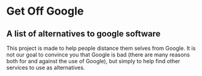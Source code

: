 # Get Off Google
## A list of alternatives to google software

This project is made to help people distance them selves from Google. It is not our goal to convince you that Google is bad (there are many reasons both for and against the use of Google), but simply to help find other services to use as alternatives.